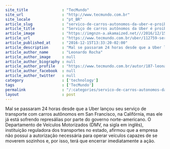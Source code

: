 ```yaml
---
site_title               : "TecMundo"
site_url                 : "http://www.tecmundo.com.br"
site_locale              : "pt_BR"
article_slug             : "servico-de-carros-autonomos-da-uber-e-proibido-na-california-em-24-horas"
article_title            : "Serviço de carros autônomos da Uber é proibido na Califórnia em 24 horas"
article_image            : "https://imgnzn-a.akamaized.net///2016/12/15/15123208323079-t1200x480.jpg"
article_url              : "https://www.tecmundo.com.br/uber/112759-servico-carros-autonomos-uber-proibido-california-24-horas.htm"
article_published_at     : "2016-12-15T13:33:20-02:00"
article_description      : "Mal se passaram 24 horas desde que a Uber lançou seu serviço de transporte com carros autônomos em San Francisco, na Califórnia, mas ele já está sofrendo represálias por parte do governo norte-americano. O Departamento de Veículos Motorizados (DMV, na sigla em inglês), instituição reguladora dos transportes no estado, afirmou que a empresa não possui a autorização necessária para operar veículos capazes de se moverem sozinhos e, por isso, terá que encerrar imediatamente a ação."
article_author_name      : "Leonardo Rocha"
article_author_image     : null
article_author_biography : null
article_author_profile   : "https://www.tecmundo.com.br/autor/187-leonardo-rocha/"
article_author_facebook  : null
article_author_twitter   : null
category                 : ['technology']
tags                     : ['TecMundo']
permalink                : "/:categories/servico-de-carros-autonomos-da-uber-e-proibido-na-california-em-24-horas/"
layout                   : post
---
```


Mal se passaram 24 horas desde que a Uber lançou seu serviço de transporte com carros autônomos em San Francisco, na Califórnia, mas ele já está sofrendo represálias por parte do governo norte-americano. O Departamento de Veículos Motorizados (DMV, na sigla em inglês), instituição reguladora dos transportes no estado, afirmou que a empresa não possui a autorização necessária para operar veículos capazes de se moverem sozinhos e, por isso, terá que encerrar imediatamente a ação.
